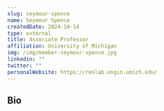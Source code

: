 ```yaml
---
slug: seymour-spence
name: Seymour Spence
createdDate: 2024-10-14
type: external
title: Associate Professor
affiliation: University of Michigan
img: /img/member-seymour-spence.jpg
linkedin: ""
twitter: ""
personalWebsite: https://reslab.engin.umich.edu/
---
```


## Bio

